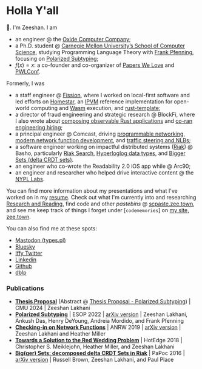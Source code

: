 # Holla Y'all

🌊. I'm Zeeshan. I am
* an engineer @ the [Oxide Computer Company](https://oxide.computer/);
* a Ph.D. student @ [Carnegie Mellon University’s School of Computer Science](https://www.cs.cmu.edu/), studying Programming Language Theory with [Frank Pfenning](http://www.cs.cmu.edu/~fp/), focusing on [Polarized Subtyping](https://arxiv.org/abs/2201.10998);
* $f(x) = x$: a co-founder and co-organizer of [Papers We Love](https://paperswelove.org/) and [PWLConf](https://pwlconf.org/).

Formerly, I was
* a staff engineer @ [Fission](https://fission.codes/), where I worked on local-first software and led efforts on [Homestar](https://github.com/ipvm-wg/homestar/), an [IPVM](https://github.com/ipvm-wg) reference implementation for open-world computing and [Wasm](https://webassembly.org/) execution, and [rust-template](https://github.com/fission-codes/rust-template);
* a director of fraud engineering and strategic research @ BlockFi, where I also wrote about [composing observable Rust applications](https://blog.logrocket.com/composing-underpinnings-observable-rust-application/) and [co-ran engineering hiring](https://drive.google.com/file/d/1v8vO7OGeqgk0LtAdVBNDWkyEiCvHNiUV/view?usp=sharing);
* a principal engineer @ Comcast, driving [programmable networking](https://github.com/capsule-rs), [modern network function development](https://opensource.com/article/20/8/capsule-networking), and [traffic steering and NLBs](https://gist.github.com/zeeshanlakhani/8c0f837a28d73ef40ceed17867bbe493);
* a software engineer working on impactful distributed systems ([Riak](https://github.com/basho)) @ Basho, particularly [Riak Search](https://docs.riak.com/riak/kv/latest/developing/usage/search/index.html), [Hyperloglog data types](https://docs.riak.com/riak/kv/latest/developing/data-types/hyperloglogs/index.html), and [Bigger Sets (delta CRDT sets)](https://arxiv.org/abs/1605.06424).
* an engineer who co-wrote the Readability 2.0 iOS app while @ Arc90;
* an engineer and researcher who helped drive interactive content @ the [NYPL Labs](https://www.nypl.org/collections/labs).

You can find more information about my presentations and what I've worked on in my [resume](https://drive.google.com/file/d/1GiDTPsio6JKUyXIh_W3huGNANAsRZk77/preview). Check out what I'm currently into and researching [Research and Reading](https://zee.town/research-and-reading/), find code and other *pastebins* @ [scpaste.zee.town](https://scpaste.zee.town), and see me keep track of things I forget under [`codememories`] on [my site, zee.town](https://zee.town/).

You can also find me at these spots:
* [Mastodon (types.pl)](https://types.pl/@zeeshanlakhani)
* [Bluesky](https://bsky.app/profile/zee.town)
* [Iffy Twitter](https://twitter.com/zeeshanlakhani)
* [Linkedin](https://www.linkedin.com/in/zeeshanlakhani/)
* [Github](https://github.com/zeeshanlakhani)
* [dblp](https://dblp.org/pid/180/5658.html)

### Publications

* **[Thesis Proposal](https://www.cs.cmu.edu/~zlakhani/thesis_proposal.pdf)** (Abstract @ [Thesis Proposal - Polarized Subtyping](https://zee.town/thesis-proposal-polarized-subtyping/)) | CMU 2024 | Zeeshan Lakhani
* **[Polarized Subtyping](https://link.springer.com/chapter/10.1007/978-3-030-99336-8_16)** | ESOP 2022 | [arXiv version](https://arxiv.org/abs/2201.10998) | Zeeshan Lakhani, Ankush Das, Henry DeYoung, Andreia Mordido, and Frank Pfenning
* **[Checking-in on Network Functions](https://dl.acm.org/doi/10.1145/3340301.3341131)** | ANRW 2019 | [arXiv version](https://arxiv.org/abs/1812.11145) | Zeeshan Lakhani and Heather Miller
* **[Towards a Solution to the Red Wedding Problem](https://www.usenix.org/system/files/conference/hotedge18/hotedge18-papers-meiklejohn.pdf)** | HotEdge 2018 | Christopher S. Meiklejohn, Heather Miller, and Zeeshan Lakhani
* **[Big(ger) Sets: decomposed delta CRDT Sets in Riak](https://dl.acm.org/doi/10.1145/2911151.2911156)** | PaPoc 2016 | [arXiv version](https://arxiv.org/abs/1605.06424) | Russell Brown, Zeeshan Lakhani, and Paul Place
